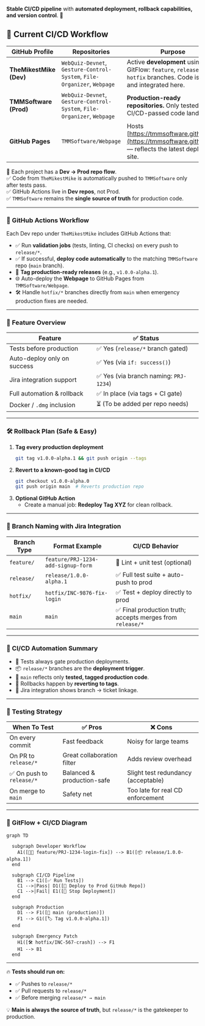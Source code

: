 **Stable CI/CD pipeline** with **automated deployment, rollback capabilities, and version control**. 🚀

## 🔷 Current CI/CD Workflow

| **GitHub Profile**   | **Repositories** | **Purpose** |
|----------------------|-----------------|-------------|
| **TheMikestMike (Dev)** | `WebQuiz-Devnet`, `Gesture-Control-System`, `File-Organizer`, `Webpage` | Active **development** using GitFlow: `feature`, `release`, `hotfix` branches. Code is tested and integrated here. |
| **TMMSoftware (Prod)** | `WebQuiz-Devnet`, `Gesture-Control-System`, `File-Organizer`, `Webpage` | **Production-ready repositories.** Only tested, CI/CD-passed code lands here. |
| **GitHub Pages** | `TMMSoftware/Webpage` | Hosts [https://tmmsoftware.github.io/](https://tmmsoftware.github.io/) — reflects the latest deployed site. |

📌 Each project has a **Dev → Prod repo flow**.<br>
✅ Code from `TheMikestMike` is automatically pushed to `TMMSoftware` only after tests pass.<br>
✅ GitHub Actions live in **Dev repos**, not Prod.<br>
✅ `TMMSoftware` remains the **single source of truth** for production code.<br>

---

### 🔄 GitHub Actions Workflow

Each Dev repo under `TheMikestMike` includes GitHub Actions that:

- ✅ Run **validation jobs** (tests, linting, CI checks) on every push to `release/*`.
- ✅ If successful, **deploy code automatically** to the matching `TMMSoftware` repo (`main` branch).
- 🔖 **Tag production-ready releases** (e.g., `v1.0.0-alpha.1`).
- 🌐 Auto-deploy the **Webpage** to GitHub Pages from `TMMSoftware/Webpage`.
- 🛠️ Handle `hotfix/*` branches directly from `main` when emergency production fixes are needed.

---

### 🔧 Feature Overview

| Feature                        | ✅ Status |
|--------------------------------|----------|
| Tests before production        | ✅ Yes (`release/*` branch gated) |
| Auto-deploy only on success    | ✅ Yes (via `if: success()`) |
| Jira integration support       | ✅ Yes (via branch naming: `PRJ-1234`) |
| Full automation & rollback     | ✅ In place (via tags + CI gate) |
| Docker / `.dmg` inclusion      | ⏳ (To be added per repo needs) |

---

### 🛠️ Rollback Plan (Safe & Easy)

1. **Tag every production deployment**  
   ```sh
   git tag v1.0.0-alpha.1 && git push origin --tags
   ```
2. **Revert to a known-good tag in CI/CD**  
   ```sh
   git checkout v1.0.0-alpha.0
   git push origin main  # Reverts production repo
   ```
3. **Optional GitHub Action**  
   - Create a manual job: **Redeploy Tag XYZ** for clean rollback.

---

### 🌱 Branch Naming with Jira Integration

| Branch Type | Format Example | CI/CD Behavior |
|------------|----------------|----------------|
| `feature/` | `feature/PRJ-1234-add-signup-form` | 🧪 Lint + unit test (optional) |
| `release/` | `release/1.0.0-alpha.1` | ✅ Full test suite + auto-push to prod |
| `hotfix/` | `hotfix/INC-9876-fix-login` | ✅ Test + deploy directly to prod |
| `main`     | `main` | ✅ Final production truth; accepts merges from `release/*` |

---

### 🚀 CI/CD Automation Summary

- 🧪 Tests always gate production deployments.
- 📦 `release/*` branches are the **deployment trigger**.
- 🔁 `main` reflects only **tested, tagged production code**.
- 🔀 Rollbacks happen by **reverting to tags**.
- 📲 Jira integration shows branch → ticket linkage.

---

### 🔬 Testing Strategy

| When To Test                | ✅ Pros                     | ❌ Cons                          |
|-----------------------------|-----------------------------|----------------------------------|
| On every commit             | Fast feedback               | Noisy for large teams            |
| On PR to `release/*`        | Great collaboration filter  | Adds review overhead             |
| ✅ On push to `release/*`    | Balanced & production-safe  | Slight test redundancy (acceptable) |
| On merge to `main`          | Safety net                  | Too late for real CD enforcement |

---

### 🔁 GitFlow + CI/CD Diagram

```
graph TD

  subgraph Developer Workflow
    A1([🧑‍💻 feature/PRJ-1234-login-fix]) --> B1([📦 release/1.0.0-alpha.1])
  end

  subgraph CI/CD Pipeline
    B1 --> C1([✅ Run Tests])
    C1 -->|Pass| D1([🚀 Deploy to Prod GitHub Repo])
    C1 -->|Fail| E1([🛑 Stop Deployment])
  end

  subgraph Production
    D1 --> F1([🔵 main (production)])
    F1 --> G1([🏷️ Tag v1.0.0-alpha.1])
  end

  subgraph Emergency Patch
    H1([🛠 hotfix/INC-567-crash]) --> F1
    H1 --> B1
  end
```

---

🔥 **Tests should run on:**
- ✅ Pushes to `release/*`
- ✅ Pull requests to `release/*`
- ✅ Before merging `release/* → main`

💡 **Main is always the source of truth**, but `release/*` is the gatekeeper to production.


